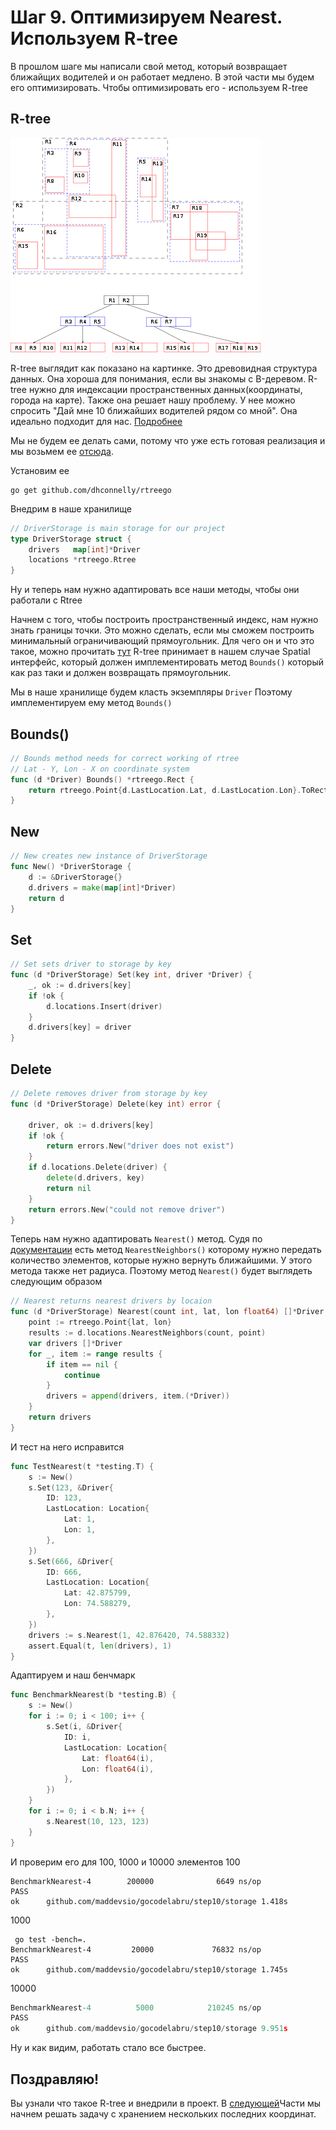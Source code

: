 # Шаг 9. Оптимизируем Nearest. Используем R-tree
В прошлом шаге мы написали свой метод, который возвращает ближайщих водителей и он работает медлено. В этой части мы будем его оптимизировать. Чтобы оптимизировать его - используем R-tree

## R-tree
![](./400px-R-tree.svg.png)

R-tree выглядит как показано на картинке. Это древовидная структура данных. Она хороша для понимания, если вы знакомы с B-деревом. R-tree нужно для индексации пространственных данных(координаты, города на карте). Также она решает нашу проблему. У нее можно спросить "Дай мне 10 ближайших водителей рядом со мной". Она идеально подходит для нас.
[Подробнее](https://ru.wikipedia.org/wiki/R-%D0%B4%D0%B5%D1%80%D0%B5%D0%B2%D0%BE_(%D1%81%D1%82%D1%80%D1%83%D0%BA%D1%82%D1%83%D1%80%D0%B0_%D0%B4%D0%B0%D0%BD%D0%BD%D1%8B%D1%85))

Мы не будем ее делать сами, потому что уже есть готовая реализация и мы возьмем ее [отсюда](https://github.com/dhconnelly/rtreego).


Установим ее
```
go get github.com/dhconnelly/rtreego
```

Внедрим в наше хранилище
```Go
// DriverStorage is main storage for our project
type DriverStorage struct {
	drivers   map[int]*Driver
	locations *rtreego.Rtree
}

```
Ну и теперь нам нужно адаптировать все наши методы, чтобы они работали с Rtree

Начнем с того, чтобы построить пространственный индекс, нам нужно знать границы точки. Это можно сделать, если мы сможем построить минимальный ограничивающий прямоугольник. Для чего он и что это такое, можно прочитать [тут](https://en.wikipedia.org/wiki/Minimum_bounding_rectangle)
R-tree принимает в нашем случае Spatial интерфейс, который должен имплементировать метод `Bounds()` который как раз таки и должен возвращать прямоугольник.

Мы в наше хранилище будем класть экземпляры `Driver` Поэтому имплементируем ему метод `Bounds()`

## Bounds()
```Go
// Bounds method needs for correct working of rtree
// Lat - Y, Lon - X on coordinate system
func (d *Driver) Bounds() *rtreego.Rect {
	return rtreego.Point{d.LastLocation.Lat, d.LastLocation.Lon}.ToRect(0.01)
}
```

## New
```Go
// New creates new instance of DriverStorage
func New() *DriverStorage {
	d := &DriverStorage{}
	d.drivers = make(map[int]*Driver)
	return d
}
```

## Set
```Go
// Set sets driver to storage by key
func (d *DriverStorage) Set(key int, driver *Driver) {
	_, ok := d.drivers[key]
	if !ok {
		d.locations.Insert(driver)
	}
	d.drivers[key] = driver
}

```

## Delete
```Go
// Delete removes driver from storage by key
func (d *DriverStorage) Delete(key int) error {

	driver, ok := d.drivers[key]
	if !ok {
		return errors.New("driver does not exist")
	}
	if d.locations.Delete(driver) {
		delete(d.drivers, key)
		return nil
	}
	return errors.New("could not remove driver")
}


```

Теперь нам нужно адаптировать `Nearest()` метод. Судя по [документации](https://godoc.org/github.com/dhconnelly/rtreego) есть метод `NearestNeighbors()` которому нужно передать количество элементов, которые нужно вернуть ближайшими. У этого метода также нет радиуса.
Поэтому метод `Nearest()` будет выглядеть следующим образом
```Go
// Nearest returns nearest drivers by locaion
func (d *DriverStorage) Nearest(count int, lat, lon float64) []*Driver {
	point := rtreego.Point{lat, lon}
	results := d.locations.NearestNeighbors(count, point)
	var drivers []*Driver
	for _, item := range results {
		if item == nil {
			continue
		}
		drivers = append(drivers, item.(*Driver))
	}
	return drivers
}
```
И тест на него исправится
```Go
func TestNearest(t *testing.T) {
	s := New()
	s.Set(123, &Driver{
		ID: 123,
		LastLocation: Location{
			Lat: 1,
			Lon: 1,
		},
	})
	s.Set(666, &Driver{
		ID: 666,
		LastLocation: Location{
			Lat: 42.875799,
			Lon: 74.588279,
		},
	})
	drivers := s.Nearest(1, 42.876420, 74.588332)
	assert.Equal(t, len(drivers), 1)
}
```

Адаптируем и наш бенчмарк
```Go
func BenchmarkNearest(b *testing.B) {
	s := New()
	for i := 0; i < 100; i++ {
		s.Set(i, &Driver{
			ID: i,
			LastLocation: Location{
				Lat: float64(i),
				Lon: float64(i),
			},
		})
	}
	for i := 0; i < b.N; i++ {
		s.Nearest(10, 123, 123)
	}
}
```
И проверим его для 100, 1000 и 10000 элементов
100
```
BenchmarkNearest-4        200000              6649 ns/op
PASS
ok      github.com/maddevsio/gocodelabru/step10/storage 1.418s
```
1000
```
 go test -bench=.
BenchmarkNearest-4         20000             76832 ns/op
PASS
ok      github.com/maddevsio/gocodelabru/step10/storage 1.745s
```
10000
```Go
BenchmarkNearest-4          5000            210245 ns/op
PASS
ok      github.com/maddevsio/gocodelabru/step10/storage 9.951s
```

Ну и как видим, работать стало все быстрее.

## Поздравляю!
Вы узнали что такое R-tree и внедрили в проект. В [следующей](../step10/README.md)Части мы начнем решать задачу с хранением нескольких последних координат.
